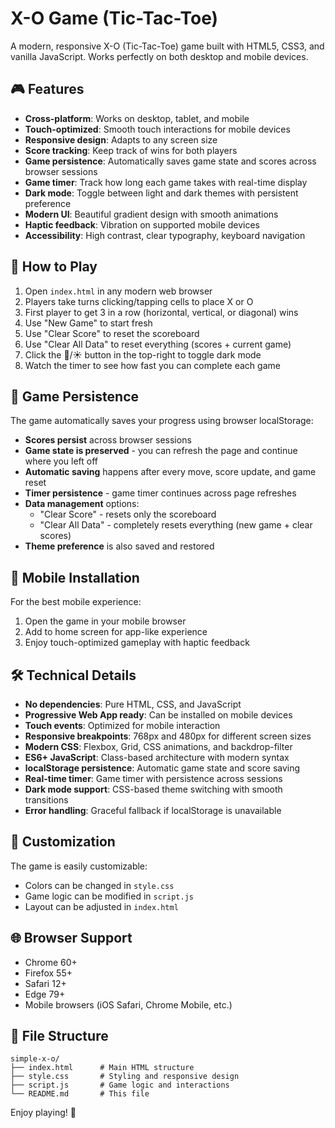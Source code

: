# X-O Game (Tic-Tac-Toe)

A modern, responsive X-O (Tic-Tac-Toe) game built with HTML5, CSS3, and vanilla JavaScript. Works perfectly on both desktop and mobile devices.

## 🎮 Features

- **Cross-platform**: Works on desktop, tablet, and mobile
- **Touch-optimized**: Smooth touch interactions for mobile devices
- **Responsive design**: Adapts to any screen size
- **Score tracking**: Keep track of wins for both players
- **Game persistence**: Automatically saves game state and scores across browser sessions
- **Game timer**: Track how long each game takes with real-time display
- **Dark mode**: Toggle between light and dark themes with persistent preference
- **Modern UI**: Beautiful gradient design with smooth animations
- **Haptic feedback**: Vibration on supported mobile devices
- **Accessibility**: High contrast, clear typography, keyboard navigation

## 🚀 How to Play

1. Open `index.html` in any modern web browser
2. Players take turns clicking/tapping cells to place X or O
3. First player to get 3 in a row (horizontal, vertical, or diagonal) wins
4. Use "New Game" to start fresh
5. Use "Clear Score" to reset the scoreboard
6. Use "Clear All Data" to reset everything (scores + current game)
7. Click the 🌙/☀️ button in the top-right to toggle dark mode
8. Watch the timer to see how fast you can complete each game

## 💾 Game Persistence

The game automatically saves your progress using browser localStorage:

- **Scores persist** across browser sessions
- **Game state is preserved** - you can refresh the page and continue where you left off
- **Automatic saving** happens after every move, score update, and game reset
- **Timer persistence** - game timer continues across page refreshes
- **Data management** options:
  - "Clear Score" - resets only the scoreboard
  - "Clear All Data" - completely resets everything (new game + clear scores)
- **Theme preference** is also saved and restored

## 📱 Mobile Installation

For the best mobile experience:
1. Open the game in your mobile browser
2. Add to home screen for app-like experience
3. Enjoy touch-optimized gameplay with haptic feedback

## 🛠️ Technical Details

- **No dependencies**: Pure HTML, CSS, and JavaScript
- **Progressive Web App ready**: Can be installed on mobile devices
- **Touch events**: Optimized for mobile interaction
- **Responsive breakpoints**: 768px and 480px for different screen sizes
- **Modern CSS**: Flexbox, Grid, CSS animations, and backdrop-filter
- **ES6+ JavaScript**: Class-based architecture with modern syntax
- **localStorage persistence**: Automatic game state and score saving
- **Real-time timer**: Game timer with persistence across sessions
- **Dark mode support**: CSS-based theme switching with smooth transitions
- **Error handling**: Graceful fallback if localStorage is unavailable

## 🎨 Customization

The game is easily customizable:
- Colors can be changed in `style.css`
- Game logic can be modified in `script.js`
- Layout can be adjusted in `index.html`

## 🌐 Browser Support

- Chrome 60+
- Firefox 55+
- Safari 12+
- Edge 79+
- Mobile browsers (iOS Safari, Chrome Mobile, etc.)

## 📁 File Structure

```
simple-x-o/
├── index.html      # Main HTML structure
├── style.css       # Styling and responsive design
├── script.js       # Game logic and interactions
└── README.md       # This file
```

Enjoy playing! 🎉
